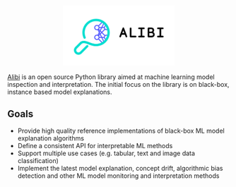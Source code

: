 <p align="center">
  <img src="_static/Alibi_Logo.png" alt="Alibi Logo" width="50%">
</p>

[Alibi](https://github.com/SeldonIO/alibi) is an open source Python library aimed at machine learning
model inspection and interpretation. The initial focus on the library is on black-box, instance
based model explanations.

## Goals
* Provide high quality reference implementations of black-box ML model explanation algorithms
* Define a consistent API for interpretable ML methods
* Support multiple use cases (e.g. tabular, text and image data classification)
* Implement the latest model explanation, concept drift, algorithmic bias detection and other ML
  model monitoring and interpretation methods


